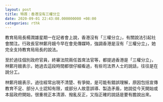 ```yaml
---
layout: post
title: 特首：香港沒有三權分立
date: 2020-09-01 22:43:08.000000000 +08:00
categories: rthk
---
```


教育局局長楊潤雄星期一在記者會上說，香港沒有「三權分立」，有關說法引起社會關注。行政長官林鄭月娥今早在會見傳媒時，強調香港是沒有「三權分立」，她完全支持教育局局長的說法。

至於過往個別政府官員，終審法院兩任首席法官等，都提過香港是「三權分立」，林鄭月娥表示，她過去這段時間都很仔細看過，有些司法界人士的說話，往往是在說分工。

林鄭月娥表示，過往經常出現不清楚、有爭拗，是可能有錯誤理解，原因包括宣傳教育不足、部分人士認知有限，或部分人故意誤導、製造矛盾，她說從今天開始或本屆政府開始，很重視正本清源、撥亂反正，又指正確的說話是要有膽說出來。
